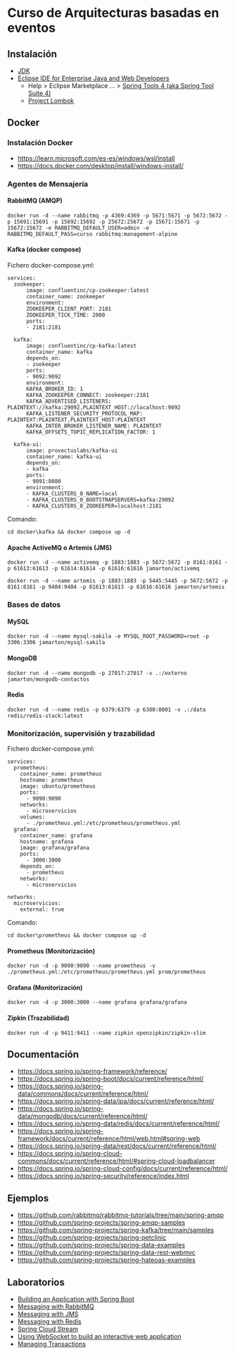 # Curso de Arquitecturas basadas en eventos

## Instalación

- [JDK](https://www.oracle.com/java/technologies/downloads/)
- [Eclipse IDE for Enterprise Java and Web Developers](https://www.eclipse.org/downloads/download.php?file=/technology/epp/downloads/release/2024-09/R/eclipse-jee-2024-09-R-win32-x86_64.zip)
  - Help > Eclipse Marketplace ... > [Spring Tools 4 (aka Spring Tool Suite 4)](https://marketplace.eclipse.org/content/spring-tools-4-aka-spring-tool-suite-4)
  - [Project Lombok](https://projectlombok.org/downloads/lombok.jar)

## Docker

### Instalación Docker

- <https://learn.microsoft.com/es-es/windows/wsl/install>
- <https://docs.docker.com/desktop/install/windows-install/>

### Agentes de Mensajería

#### RabbitMQ (AMQP)

    docker run -d --name rabbitmq -p 4369:4369 -p 5671:5671 -p 5672:5672 -p 15691:15691 -p 15692:15692 -p 25672:25672 -p 15671:15671 -p 15672:15672 -e RABBITMQ_DEFAULT_USER=admin -e RABBITMQ_DEFAULT_PASS=curso rabbitmq:management-alpine    

#### Kafka (docker compose)

Fichero docker-compose.yml:

    services:
      zookeeper:
          image: confluentinc/cp-zookeeper:latest
          container_name: zookeeper
          environment:
          ZOOKEEPER_CLIENT_PORT: 2181
          ZOOKEEPER_TICK_TIME: 2000
          ports:
          - 2181:2181
      
      kafka:
          image: confluentinc/cp-kafka:latest
          container_name: kafka
          depends_on:
          - zookeeper
          ports:
          - 9092:9092
          environment:
          KAFKA_BROKER_ID: 1
          KAFKA_ZOOKEEPER_CONNECT: zookeeper:2181
          KAFKA_ADVERTISED_LISTENERS: PLAINTEXT://kafka:29092,PLAINTEXT_HOST://localhost:9092
          KAFKA_LISTENER_SECURITY_PROTOCOL_MAP: PLAINTEXT:PLAINTEXT,PLAINTEXT_HOST:PLAINTEXT
          KAFKA_INTER_BROKER_LISTENER_NAME: PLAINTEXT
          KAFKA_OFFSETS_TOPIC_REPLICATION_FACTOR: 1
      
      kafka-ui:
          image: provectuslabs/kafka-ui
          container_name: kafka-ui
          depends_on:
          - kafka
          ports:
          - 9091:8080
          environment:
          - KAFKA_CLUSTERS_0_NAME=local
          - KAFKA_CLUSTERS_0_BOOTSTRAPSERVERS=kafka:29092
          - KAFKA_CLUSTERS_0_ZOOKEEPER=localhost:2181

Comando:

    cd docker\kafka && docker compose up -d

#### Apache ActiveMQ o Artemis (JMS)

    docker run -d --name activemq -p 1883:1883 -p 5672:5672 -p 8161:8161 -p 61613:61613 -p 61614:61614 -p 61616:61616 jamarton/activemq

    docker run -d --name artemis -p 1883:1883 -p 5445:5445 -p 5672:5672 -p 8161:8161 -p 9404:9404 -p 61613:61613 -p 61616:61616 jamarton/artemis

### Bases de datos

#### MySQL

    docker run -d --name mysql-sakila -e MYSQL_ROOT_PASSWORD=root -p 3306:3306 jamarton/mysql-sakila

#### MongoDB

    docker run -d --name mongodb -p 27017:27017 -v .:/externo jamarton/mongodb-contactos

#### Redis

    docker run -d --name redis -p 6379:6379 -p 6380:8001 -v .:/data redis/redis-stack:latest

### Monitorización, supervisión y trazabilidad

Fichero docker-compose.yml:

    services:
      prometheus:
        container_name: prometheus
        hostname: prometheus
        image: ubuntu/prometheus
        ports:
          - 9090:9090
        networks:
          - microservicios
        volumes:
          - ./prometheus.yml:/etc/prometheus/prometheus.yml
      grafana:
        container_name: grafana
        hostname: grafana
        image: grafana/grafana
        ports:
          - 3000:3000
        depends_on:
          - prometheus
        networks:
          - microservicios

    networks:
      microservicios:
        external: true

Comando:

    cd docker\prometheus && docker compose up -d

#### Prometheus (Monitorización)

    docker run -d -p 9090:9090 --name prometheus -v ./prometheus.yml:/etc/prometheus/prometheus.yml prom/prometheus

#### Grafana (Monitorización)

    docker run -d -p 3000:3000 --name grafana grafana/grafana

#### Zipkin (Trazabilidad)

    docker run -d -p 9411:9411 --name zipkin openzipkin/zipkin-slim

## Documentación

- <https://docs.spring.io/spring-framework/reference/>
- <https://docs.spring.io/spring-boot/docs/current/reference/html/>
- <https://docs.spring.io/spring-data/commons/docs/current/reference/html/>
- <https://docs.spring.io/spring-data/jpa/docs/current/reference/html/>
- <https://docs.spring.io/spring-data/mongodb/docs/current/reference/html/>
- <https://docs.spring.io/spring-data/redis/docs/current/reference/html/>
- <https://docs.spring.io/spring-framework/docs/current/reference/html/web.html#spring-web>
- <https://docs.spring.io/spring-data/rest/docs/current/reference/html/>
- <https://docs.spring.io/spring-cloud-commons/docs/current/reference/html/#spring-cloud-loadbalancer>
- <https://docs.spring.io/spring-cloud-config/docs/current/reference/html/>
- <https://docs.spring.io/spring-security/reference/index.html>

## Ejemplos

- <https://github.com/rabbitmq/rabbitmq-tutorials/tree/main/spring-amqp>
- <https://github.com/spring-projects/spring-amqp-samples>
- <https://github.com/spring-projects/spring-kafka/tree/main/samples>
- <https://github.com/spring-projects/spring-petclinic>
- <https://github.com/spring-projects/spring-data-examples>
- <https://github.com/spring-projects/spring-data-rest-webmvc>
- <https://github.com/spring-projects/spring-hateoas-examples>

## Laboratorios

- [Building an Application with Spring Boot](https://spring.io/guides/gs/spring-boot)
- [Messaging with RabbitMQ](https://spring.io/guides/gs/messaging-rabbitmq)
- [Messaging with JMS](https://spring.io/guides/gs/messaging-jms)
- [Messaging with Redis](https://spring.io/guides/gs/messaging-redis)
- [Spring Cloud Stream](https://spring.io/guides/gs/spring-cloud-stream)
- [Using WebSocket to build an interactive web application](https://spring.io/guides/gs/messaging-stomp-websocket)
- [Managing Transactions](https://spring.io/guides/gs/managing-transactions)


